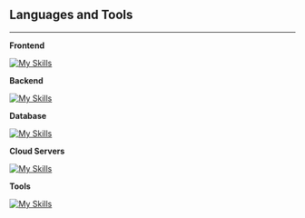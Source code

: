 ## Languages and Tools
---
**Frontend**  

[![My Skills](https://skillicons.dev/icons?i=js,react,nextjs,tailwind,md)](https://skillicons.dev)  

**Backend**  

[![My Skills](https://skillicons.dev/icons?i=nodejs)](https://skillicons.dev)  

**Database**  

[![My Skills](https://skillicons.dev/icons?i=supabase)](https://skillicons.dev)  

**Cloud Servers**  

[![My Skills](https://skillicons.dev/icons?i=vercel,gcp)](https://skillicons.dev)  

**Tools**  

[![My Skills](https://skillicons.dev/icons?i=notion,figma,vscode,npm,postman,webflow)](https://skillicons.dev)  
